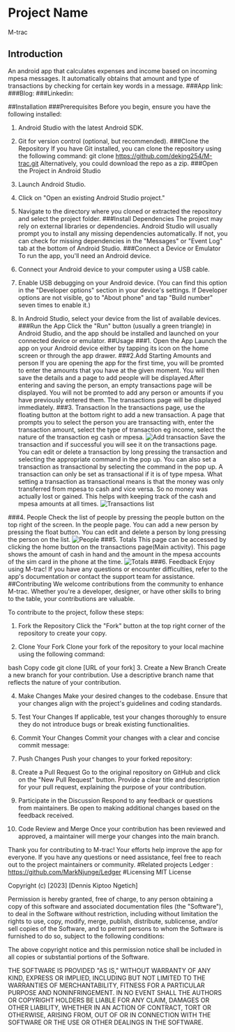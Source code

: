 # Project Name
M-trac

## Introduction
An android app that calculates expenses and income based on incoming mpesa messages.
It automatically obtains that amount and type of transactions by checking for certain key words in a message.
###App link: 
###Blog:
###Linkedin:


##Installation
###Prerequisites
Before you begin, ensure you have the following installed:

1. Android Studio with the latest Android SDK.
2. Git for version control (optional, but recommended).
###Clone the Repository
If you have Git installed, you can clone the repository using the following command:
	git clone https://github.com/deking254/M-trac.git
Alternatively, you could download the repo as a zip.
###Open the Project in Android Studio
1. Launch Android Studio.
2. Click on "Open an existing Android Studio project."
3. Navigate to the directory where you cloned or extracted the repository and select the project folder.
###Install Dependencies
The project may rely on external libraries or dependencies. Android Studio will usually prompt you to install any missing dependencies automatically. 
If not, you can check for missing dependencies in the "Messages" or "Event Log" tab at the bottom of Android Studio.
###Connect a Device or Emulator
To run the app, you'll need an Android device.

1. Connect your Android device to your computer using a USB cable.
2. Enable USB debugging on your Android device. (You can find this option in the "Developer options" section in your device's settings. If Developer options are not visible, go to "About phone" and tap "Build number" seven times to enable it.)
3. In Android Studio, select your device from the list of available devices.
###Run the App
Click the "Run" button (usually a green triangle) in Android Studio, and the app should be installed and launched on your connected device or emulator.
##Usage
###1. Open the App
Launch the app on your Android device either by tapping its icon on the home screen or through the app drawer.
###2.Add Starting Amounts and person
If you are opening the app for the first time, you will be promted to enter the amounts that you have at the given moment. You will then save the details and a page to add people will be displayed.After entering and saving the person, an empty transactions page will be displayed.
You will not be promted to add any person or amounts if you have previously entered them. The transactions page will be displayed immediately.
###3. Transaction
In the transactions page, use the floating button at the bottom right to add a new transaction. A page that prompts you to select the person you are transacting with, enter the transaction amount, select the type of transaction eg income, select the nature of the transaction eg cash or mpesa.
![Add transaction](add_transaction.jpg)
Save the transaction and if successful you will see it on the transactions page.
You can edit or delete a transaction by long pressing the transaction and selecting the appropriate command in the pop up. You can also set a transaction as transactional by selecting the command in the pop up. A transaction can only be set as transactional if it is of type mpesa. What setting a transaction as transactional means is that the money was only transferred from mpesa to cash and vice versa. So no money was actually lost or gained. This helps with keeping track of the cash and mpesa amounts at all times.
![Transactions list](transactions.jpg)

###4. People
Check the list of people by pressing the people button on the top right of the screen. In the people page. You can add a new person by pressing the float button. You can edit and delete a person by long pressing the person on the list.
![People](people.jpg)
###5. Totals
This page can be accessed by clicking the home button on the transactions page(Main activity). This page shows the amount of cash in hand and the amount in the mpesa accounts of the sim card in the phone at the time.
![Totals](totals.jpg)
###6. Feedback
Enjoy using M-trac! If you have any questions or encounter difficulties, refer to the app's documentation or contact the support team for assistance.
##Contributing
We welcome contributions from the community to enhance M-trac. Whether you're a developer, designer, or have other skills to bring to the table, your contributions are valuable.

To contribute to the project, follow these steps:

1. Fork the Repository
Click the "Fork" button at the top right corner of the repository to create your copy.

2. Clone Your Fork
Clone your fork of the repository to your local machine using the following command:

bash
Copy code
git clone [URL of your fork]
3. Create a New Branch
Create a new branch for your contribution. Use a descriptive branch name that reflects the nature of your contribution.

4. Make Changes
Make your desired changes to the codebase. Ensure that your changes align with the project's guidelines and coding standards.

5. Test Your Changes
If applicable, test your changes thoroughly to ensure they do not introduce bugs or break existing functionalities.

6. Commit Your Changes
Commit your changes with a clear and concise commit message:

7. Push Changes
Push your changes to your forked repository:

8. Create a Pull Request
Go to the original repository on GitHub and click on the "New Pull Request" button. Provide a clear title and description for your pull request, explaining the purpose of your contribution.

9. Participate in the Discussion
Respond to any feedback or questions from maintainers. Be open to making additional changes based on the feedback received.

10. Code Review and Merge
Once your contribution has been reviewed and approved, a maintainer will merge your changes into the main branch.

Thank you for contributing to M-trac! Your efforts help improve the app for everyone. If you have any questions or need assistance, feel free to reach out to the project maintainers or community.
#Related projects
Ledger : https://github.com/MarkNjunge/Ledger
#Licensing
MIT License

Copyright (c) [2023] [Dennis Kiptoo Ngetich]

Permission is hereby granted, free of charge, to any person obtaining a copy
of this software and associated documentation files (the "Software"), to deal
in the Software without restriction, including without limitation the rights
to use, copy, modify, merge, publish, distribute, sublicense, and/or sell
copies of the Software, and to permit persons to whom the Software is
furnished to do so, subject to the following conditions:

The above copyright notice and this permission notice shall be included in
all copies or substantial portions of the Software.

THE SOFTWARE IS PROVIDED "AS IS," WITHOUT WARRANTY OF ANY KIND, EXPRESS OR
IMPLIED, INCLUDING BUT NOT LIMITED TO THE WARRANTIES OF MERCHANTABILITY,
FITNESS FOR A PARTICULAR PURPOSE AND NONINFRINGEMENT. IN NO EVENT SHALL THE
AUTHORS OR COPYRIGHT HOLDERS BE LIABLE FOR ANY CLAIM, DAMAGES OR OTHER
LIABILITY, WHETHER IN AN ACTION OF CONTRACT, TORT OR OTHERWISE, ARISING FROM,
OUT OF OR IN CONNECTION WITH THE SOFTWARE OR THE USE OR OTHER DEALINGS IN
THE SOFTWARE.

